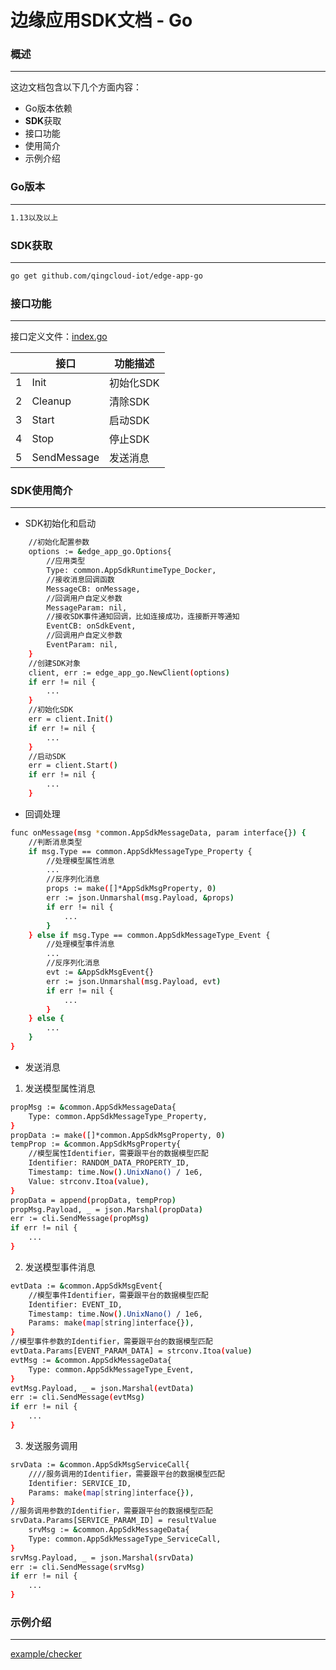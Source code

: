 # 边缘应用**SDK**文档 - Go

### 概述

-------

这边文档包含以下几个方面内容：

- Go版本依赖
- **SDK**获取
- 接口功能
- 使用简介
- 示例介绍

### Go版本

-------

```sh
1.13以及以上
```

### **SDK**获取

-------

```sh
go get github.com/qingcloud-iot/edge-app-go
```

### 接口功能

--------

接口定义文件：[index.go](https://github.com/qingcloud-iot/edge-app-go/blob/master/index.go)

|      | 接口                                  | 功能描述                   |
| ---- | ------------------------------------- | -------------------------- |
|   1  | Init                                  | 初始化SDK                   |
|   2  | Cleanup                               | 清除SDK                   |
|   3  | Start                                 | 启动SDK                   |
|   4  | Stop                                  | 停止SDK                   |
|   5  | SendMessage                           | 发送消息                   |

### **SDK**使用简介

-------

- SDK初始化和启动

```sh
    //初始化配置参数
    options := &edge_app_go.Options{
        //应用类型
		Type: common.AppSdkRuntimeType_Docker,
		//接收消息回调函数
		MessageCB: onMessage,
		//回调用户自定义参数
		MessageParam: nil,
		//接收SDK事件通知回调，比如连接成功，连接断开等通知
		EventCB: onSdkEvent,
		//回调用户自定义参数
		EventParam: nil,
	}
	//创建SDK对象
	client, err := edge_app_go.NewClient(options)
	if err != nil {
        ...
	}
	//初始化SDK
	err = client.Init()
	if err != nil {
        ...
	}
	//启动SDK
	err = client.Start()
	if err != nil {
        ...
	} 
``` 

- 回调处理

```sh
func onMessage(msg *common.AppSdkMessageData, param interface{}) {
	//判断消息类型
	if msg.Type == common.AppSdkMessageType_Property {
	    //处理模型属性消息
	    ...
	    //反序列化消息
	    props := make([]*AppSdkMsgProperty, 0)
	    err := json.Unmarshal(msg.Payload, &props)
	    if err != nil {
		    ...        
	    }	    
	} else if msg.Type == common.AppSdkMessageType_Event {
	    //处理模型事件消息
	    ...
	    //反序列化消息
		evt := &AppSdkMsgEvent{}
    	err := json.Unmarshal(msg.Payload, evt)
    	if err != nil {
    		...
    	}    
	} else {
	    ...
	}
}
```

- 发送消息

1. 发送模型属性消息

```sh
propMsg := &common.AppSdkMessageData{
	Type: common.AppSdkMessageType_Property,
}
propData := make([]*common.AppSdkMsgProperty, 0)
tempProp := &common.AppSdkMsgProperty{
    //模型属性Identifier，需要跟平台的数据模型匹配
	Identifier: RANDOM_DATA_PROPERTY_ID,    
	Timestamp: time.Now().UnixNano() / 1e6,
	Value: strconv.Itoa(value),
}
propData = append(propData, tempProp)
propMsg.Payload, _ = json.Marshal(propData)
err := cli.SendMessage(propMsg)
if err != nil {
	...
}    
```

2. 发送模型事件消息

```sh
evtData := &common.AppSdkMsgEvent{
    //模型事件Identifier，需要跟平台的数据模型匹配
	Identifier: EVENT_ID,
	Timestamp: time.Now().UnixNano() / 1e6,
	Params: make(map[string]interface{}),
}
//模型事件参数的Identifier，需要跟平台的数据模型匹配
evtData.Params[EVENT_PARAM_DATA] = strconv.Itoa(value)
evtMsg := &common.AppSdkMessageData{
    Type: common.AppSdkMessageType_Event,
}
evtMsg.Payload, _ = json.Marshal(evtData)
err := cli.SendMessage(evtMsg)
if err != nil {
	...
}
```

3. 发送服务调用

```sh
srvData := &common.AppSdkMsgServiceCall{
    ////服务调用的Identifier，需要跟平台的数据模型匹配
	Identifier: SERVICE_ID,
	Params: make(map[string]interface{}),
}
//服务调用参数的Identifier，需要跟平台的数据模型匹配
srvData.Params[SERVICE_PARAM_ID] = resultValue
	srvMsg := &common.AppSdkMessageData{
	Type: common.AppSdkMessageType_ServiceCall,
}
srvMsg.Payload, _ = json.Marshal(srvData)
err := cli.SendMessage(srvMsg)
if err != nil {
	...
}
```


### **示例介绍** 

-------

[example/checker](https://github.com/qingcloud-iot/edge-app-go/tree/master/example/checker)





